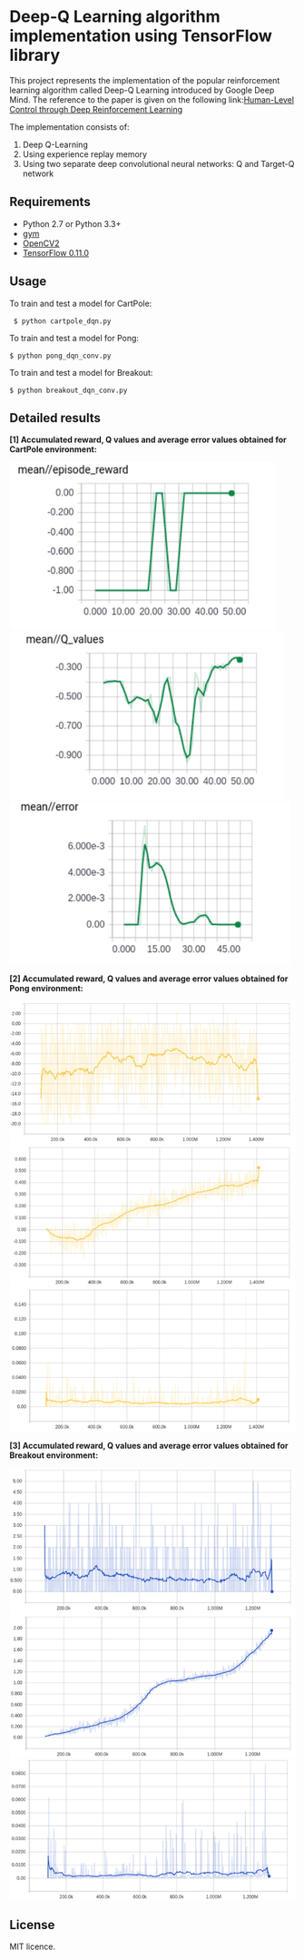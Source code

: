 # Deep-Q Learning algorithm implementation using TensorFlow library

This project represents the implementation of the popular reinforcement learning algorithm called Deep-Q Learning introduced by Google Deep Mind. The reference to the paper is given on the following link:[Human-Level Control through Deep Reinforcement Learning](https://storage.googleapis.com/deepmind-media/dqn/DQNNaturePaper.pdf)
 
The implementation consists of:

1. Deep Q-Learning 
2. Using experience replay memory 
3. Using two separate deep convolutional neural networks: Q and Target-Q network

## Requirements


- Python 2.7 or Python 3.3+
- [gym](https://github.com/openai/gym)
- [OpenCV2](http://opencv.org/)
- [TensorFlow 0.11.0](https://github.com/tensorflow/tensorflow/tree/r0.11)


## Usage

To train and test a model for CartPole:

     $ python cartpole_dqn.py

To train and test a model for Pong:

    $ python pong_dqn_conv.py

To train and test a model for Breakout:

    $ python breakout_dqn_conv.py


## Detailed results

**[1] Accumulated reward, Q values and average error values obtained for CartPole environment:**

![acc_reward_cartpole](assets/acc_reward_cartpole.png)
![Q_cartpole](assets/Q_cartpole.png)
![error_cartpole](assets/error_cartpole.png)

**[2] Accumulated reward, Q values and average error values obtained for Pong environment:**

![acc_reward_pong](assets/acc_reward_pong.png)
![Q_pong_cnn](assets/Q_pong_cnn.png)
![error_pong](assets/error_pong.png)


**[3] Accumulated reward, Q values and average error values obtained for Breakout environment:**

![acc_reward_breakout](assets/acc_reward_breakout.png)
![Q_breakout](assets/Q_breakout.png)
![error_breakout](assets/error_breakout.png)

## License

MIT licence.
